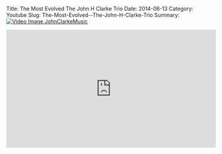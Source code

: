 Title: The Most Evolved  The John H Clarke Trio
Date: 2014-06-13
Category: Youtube
Slug: The-Most-Evolved--The-John-H-Clarke-Trio
Summary: <a href="/The-Most-Evolved--The-John-H-Clarke-Trio.html"><img src="https://i.ytimg.com/vi/tIT2GKKdQhw/hqdefault.jpg" alt="Video Image JohnClarkeMusic"></a>

<iframe width="560" height="315" src="https://www.youtube.com/embed/tIT2GKKdQhw" title="YouTube video player" frameborder="0" allow="accelerometer; autoplay; clipboard-write; encrypted-media; gyroscope; picture-in-picture" allowfullscreen></iframe>

